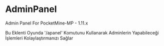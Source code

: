 # AdminPanel
Admin Panel For PocketMine-MP - 1.11.x

Bu Eklenti Oyunda '/apanel' Komutunu Kullanarak Adminlerin Yapabileceği İşlemleri Kolaylaştırmanızı Sağlar
